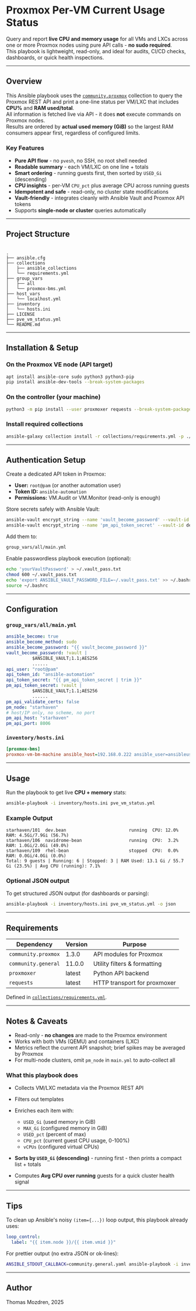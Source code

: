 # Proxmox Per-VM Current Usage Status

Query and report **live CPU and memory usage** for all VMs and LXCs across one or more Proxmox nodes using pure API calls - **no sudo required**.  
This playbook is lightweight, read-only, and ideal for audits, CI/CD checks, dashboards, or quick health inspections.

---

## Overview

This Ansible playbook uses the [`community.proxmox`](https://galaxy.ansible.com/community/proxmox) collection to query the Proxmox REST API and print a one-line status per VM/LXC that includes **CPU%** and **RAM used/total**.  
All information is fetched live via API - it does **not** execute commands on Proxmox nodes.  
Results are ordered by **actual used memory (GiB)** so the largest RAM consumers appear first, regardless of configured limits.

### Key Features

- **Pure API flow** - no `pvesh`, no SSH, no root shell needed  
- **Readable summary** - each VM/LXC on one line + totals  
- **Smart ordering** - running guests first, then sorted by `USED_Gi` (descending)  
- **CPU insights** - per-VM `CPU_pct` plus average CPU across running guests  
- **Idempotent and safe** - read-only, no cluster state modifications  
- **Vault-friendly** - integrates cleanly with Ansible Vault and Proxmox API tokens  
- Supports **single-node or cluster** queries automatically

---

## Project Structure

```

.
├── ansible.cfg
├── collections
│   ├── ansible_collections
│   └── requirements.yml
├── group_vars
│   ├── all
│   └── proxmox-bms.yml
├── host_vars
│   └── localhost.yml
├── inventory
│   └── hosts.ini
├── LICENSE
├── pve_vm_status.yml
└── README.md

```

---

## Installation & Setup

### On the **Proxmox VE node** (API target)

```bash
apt install ansible-core sudo python3 python3-pip
pip install ansible-dev-tools --break-system-packages
```

### On the **controller (your machine)**

```bash
python3 -m pip install --user proxmoxer requests --break-system-packages
```

### Install required collections

```bash
ansible-galaxy collection install -r collections/requirements.yml -p ./collections
```

---

## Authentication Setup

Create a dedicated API token in Proxmox:

* **User:** `root@pam` (or another automation user)
* **Token ID:** `ansible-automation`
* **Permissions:** VM.Audit or VM.Monitor (read-only is enough)

Store secrets safely with Ansible Vault:

```bash
ansible-vault encrypt_string --name 'vault_become_password' --vault-id default@prompt 'your_sudo_password'
ansible-vault encrypt_string --name 'pm_api_token_secret' --vault-id default@prompt 'your_proxmox_token_secret'
```

Add them to:

```bash
group_vars/all/main.yml
```

Enable passwordless playbook execution (optional):

```bash
echo 'yourVaultPassword' > ~/.vault_pass.txt
chmod 600 ~/.vault_pass.txt
echo 'export ANSIBLE_VAULT_PASSWORD_FILE=~/.vault_pass.txt' >> ~/.bashrc
source ~/.bashrc
```

---

## Configuration

### `group_vars/all/main.yml`

```yaml
ansible_become: true
ansible_become_method: sudo
ansible_become_password: "{{ vault_become_password }}"
vault_become_password: !vault |
          $ANSIBLE_VAULT;1.1;AES256
          ......
api_user: "root@pam"
api_token_id: "ansible-automation"
api_token_secret: "{{ pm_api_token_secret | trim }}"
pm_api_token_secret: !vault |
          $ANSIBLE_VAULT;1.1;AES256
          ......
pm_api_validate_certs: false
pm_node: "starhaven"
# host/IP only, no scheme, no port
pm_api_host: "starhaven"
pm_api_port: 8006
```

### `inventory/hosts.ini`

```ini
[proxmox-bms]
proxmox-vm-bm-machine ansible_host=192.168.0.222 ansible_user=ansibleuser ansible_ssh_private_key_file=~/.ssh/id_rsa
```

---

## Usage

Run the playbook to get live **CPU + memory** stats:

```bash
ansible-playbook -i inventory/hosts.ini pve_vm_status.yml
```

### Example Output

```
starhaven/101  dev.bean                        running  CPU: 12.0%  RAM: 4.5Gi/7.9Gi (56.7%)
starhaven/106  navidrome-bean                  running  CPU:  3.2%  RAM: 1.0Gi/2.0Gi (49.0%)
starhaven/109  rhel-bean                       stopped  CPU:  0.0%  RAM: 0.0Gi/4.0Gi (0.0%)
Total: 9 guests | Running: 6 | Stopped: 3 | RAM Used: 13.1 Gi / 55.7 Gi (23.5%) | Avg CPU (running): 7.1%
```

### Optional JSON output

To get structured JSON output (for dashboards or parsing):

```bash
ansible-playbook -i inventory/hosts.ini pve_vm_status.yml -o json
```

---

## Requirements

| Dependency          | Version | Purpose                      |
| ------------------- | ------- | ---------------------------- |
| `community.proxmox` | 1.3.0  | API modules for Proxmox      |
| `community.general` | 11.0.0 | Utility filters & formatting |
| `proxmoxer`         | latest  | Python API backend           |
| `requests`          | latest  | HTTP transport for proxmoxer |

Defined in [`collections/requirements.yml`](collections/requirements.yml).

---

## Notes & Caveats

* Read-only - **no changes** are made to the Proxmox environment
* Works with both VMs (QEMU) and containers (LXC)
* Metrics reflect the current API snapshot; brief spikes may be averaged by Proxmox
* For multi-node clusters, omit `pm_node` in `main.yml` to auto-collect all

### What this playbook does

* Collects VM/LXC metadata via the Proxmox REST API
* Filters out templates
* Enriches each item with:

  * `USED_Gi` (used memory in GiB)
  * `MAX_Gi` (configured memory in GiB)
  * `USED_pct` (percent of max)
  * `CPU_pct` (current guest CPU usage, 0-100%)
  * `vCPUs` (configured virtual CPUs)
* **Sorts by `USED_Gi` (descending)** - running first - then prints a compact list + totals
* Computes **Avg CPU over running** guests for a quick cluster health signal

---

## Tips

To clean up Ansible's noisy `(item={...})` loop output, this playbook already uses:

```yaml
loop_control:
  label: "{{ item.node }}/{{ item.vmid }}"
```

For prettier output (no extra JSON or ok-lines):

```bash
ANSIBLE_STDOUT_CALLBACK=community.general.yaml ansible-playbook -i inventory/hosts.ini pve_vm_status.yml
```

---

## Author

Thomas Mozdren, 2025
